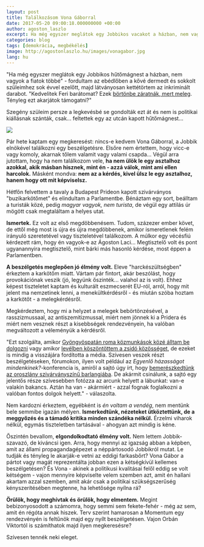 ```yaml
---
layout: post
title: Találkozásom Vona Gáborral
date: 2017-05-20 09:00:18.000000000 +00:00
author: agoston_laszlo
excerpt: Ha még egyszer meglátok egy Jobbikos vacakot a házban, nem vagyok a fiatok többé - fordultam az ebédlőben a kővé dermedt és sokkolt szüleimhez sok évvel ezelőtt, majd látványosan kettétörtem az szóban forgó darabot. Szegény szüleim persze a legkevésbé sem politikai kiállásnak szánták, csak... feltettek egy az utcán kapott hűtőmágnest...
categories: blog
tags: [demokrácia, megbékélés]
image: http://agostonlaszlo.hu/images/vonagabor.jpg
lang: hu
---
```

"Ha még egyszer meglátok egy Jobbikos hűtőmágnest a házban, nem vagyok a fiatok többé" - fordultam az ebédlőben a kővé dermedt és sokkolt szüleimhez sok évvel ezelőtt, majd látványosan kettétörtem az inkriminált darabot. "Kedvelitek Feri barátomat? Ezek [börtönbe záratnák, mert meleg](http://hvg.hu/itthon/20120411_jobbik_tervezet). Tényleg ezt akarjátok támogatni?"

Szegény szüleim persze a legkevésbé se gondolták ezt át és nem is politikai kiállásnak szánták, csak... feltettek egy az utcán kapott hűtőmágnest...

![](http://agostonlaszlo.hu/images/vonagabor.jpg)

Pár hete kaptam egy megkeresést: nincs-e kedvem Vona Gáborral, a Jobbik elnökével találkozni egy beszélgetésre. Elsőre nem értettem, hogy vicc-e vagy komoly, akarnak tőlem valamit vagy valami csapda... Végül arra jutottam, hogy ha nem találkozom vele, **ha nem ülök le egy asztalhoz azokkal, akik másban hisznek, mint én - azzá válok, mint ami ellen harcolok.** Másként mondva: **nem az a kérdés, kivel ülsz le egy asztalhoz, hanem hogy ott mit képviselsz.**

Hétfőn felvettem a tavaly a Budapest Prideon kapott szivárványos "buzikarkötőmet" és elindultam a Parlamentbe. Bénáztam egy sort, beálltam a turisták közé, pedig *magyar vagyok, nem turista*, de végül egy attilás úr mögött csak megtaláltam a helyes utat. 

**Ismertek.** Ez volt az első megdöbbenésem. Tudom, százezer ember követ, de ettől még most is újra és újra megdöbbenek, amikor ismeretlenek felém irányuló szeretetével vagy tiszteletével találkozom. A múlkor egy vécésfiú kérdezett rám, hogy én vagyok-e az Ágoston Laci... Megtisztelő volt és pont ugyanannyira megtisztelő, mint bárki más hasonló kérdése, most éppen a Parlamentben.

**A beszélgetés meglepően jó élmény volt.** Eleve "harckészültségben" érkeztem a karkötőm miatt. Vártam pár fintort, akár beszólást, hogy provokációnak veszik (jó, legyünk őszinték... valahol az is volt). Ehhez képest tiszteletet kaptam és kulturált eszmecserét EU-ról, arról, hogy mit jelent ma nemzetinek lenni, a menekültkérdésről - és miután szóba hoztam a karkötőt - a melegkérdésről. 

Megkérdeztem, hogy mi a helyzet a melegek bebörtönzésével, a rasszizmussaal, az antiszemitizmussal, miért nem jönnek ki a Pridera és miért nem vesznek részt a kisebbségek rendezvényein, ha valóban megváltozott a véleményük a kérdésről. 

"Ezt szolgálta, amikor [Gyöngyöspatán roma közmunkások közé álltam be dolgozni](http://alfahir.hu/vona_gabor_kozmunkara_jelentkezem) vagy amikor [levélben köszöntöttem a zsidó közösséget](http://zsido.com/vajon-mit-valaszolt-koves-slomo-a-jobbik-hanukai-levelere/), de ezeket is mindig a visszájára fordította a média. Szívesen veszek részt beszélgetéseken, fórumokon, ilyen volt például az *Egyenlő házasságot mindenkinek?*-konferencia is, amiről a sajtó úgy írt, hogy [bemerészkedtünk az oroszlány szivárványszínű barlangjába](http://24.hu/belfold/2016/10/20/a-jobbik-bemereszkedett-az-oroszlan-szivarvanyszinu-barlangjaba/). De akármit csinálunk, a sajtó egy jelentős része szívesebben fotózza az arcunk helyett a lábunkat: van-e valakin bakancs. Aztán ha van - akármiért - azzal fognak foglalkozni a valóban fontos dolgok helyett." - válaszolta.

Nem kardozni érkeztem, egyébként is *én voltam a vendég*, nem mentünk bele semmibe igazán mélyen. **Ismerkedtünk, nézeteket ütköztettünk, de a meggyőzés és a támadó kritika minden szándéka nélkül.** Érzelmi viharok nélkül, egymás tiszteletben tartásával - ahogyan azt mindig is kéne.

Őszintén bevallom, **elgondolkodtató élmény volt.** Nem lettem Jobbik-szavazó, de kiváncsi igen. Arra, hogy mennyi az igazság abban a képben, amit az állami propagandagépezet a néppártosodó Jobbikról mutat. Le tudják és tényleg le akarják-e vetni az eddigi farkasbőrt? Vona Gábor a pártot vagy magát reprezentálta jobban ezen a kétségkívül kellemes beszélgetésen? És Vona - akinek a politikusi kvalitásai felől eddig se volt kétségem - vajon mennyire képviselte velem szemben azt, amit én hallani akartam azzal szemben, amit akár csak a politikai szükségszerűség kényszerítésében megtenne, ha lehetősége nyílna rá?

**Örülök, hogy meghívtak és örülök, hogy elmentem.** Megint bebizonyosodott a számomra, hogy semmi sem fekete-fehér - még az sem, amit én régóta annak hiszek. Terv szerint hamarosan a Momentum egy rendezvényén is feltűnök majd egy nyílt beszélgetésen. Vajon Orbán Viktortól is számíthatok majd ilyen megkeresésre?

Szívesen tennék neki eleget.
